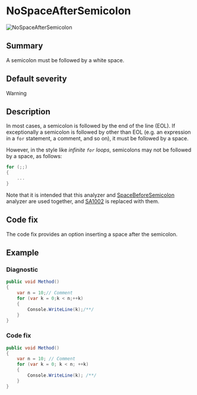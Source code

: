 # NoSpaceAfterSemicolon

![NoSpaceAfterSemicolon][fig-NoSpaceAfterSemicolon]

## Summary

A semicolon must be followed by a white space.

## Default severity

Warning

## Description

In most cases, a semicolon is followed by the end of
the line (EOL). If exceptionally a semicolon is followed by
other than EOL (e.g. an expression in a `for` statement,
a comment, and so on), it must be followed by a space.

However, in the style like _infinite `for` loops_,
semicolons may not be followed by a space, as follows:

```csharp
for (;;)
{
    ...
}
```

Note that it is intended that this analyzer and
[SpaceBeforeSemicolon](SpaceBeforeSemicolon.md)
analyzer are used together, and [SA1002][sa1002] is replaced with them.

## Code fix

The code fix provides an option inserting a space after the semicolon.

## Example

### Diagnostic

```csharp
public void Method()
{
    var n = 10;// Comment
    for (var k = 0;k < n;++k)
    {
        Console.WriteLine(k);/**/
    }
}
```

### Code fix

```csharp
public void Method()
{
    var n = 10; // Comment
    for (var k = 0; k < n; ++k)
    {
        Console.WriteLine(k); /**/
    }
}
```

[sa1002]:
  https://github.com/DotNetAnalyzers/StyleCopAnalyzers/blob/master/documentation/SA1002.md
[fig-NoSpaceAfterSemicolon]:
  https://maroontress.github.io/StyleChecker/images/NoSpaceAfterSemicolon.png
